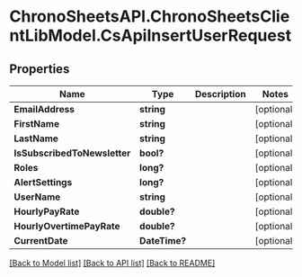 # ChronoSheetsAPI.ChronoSheetsClientLibModel.CsApiInsertUserRequest
## Properties

Name | Type | Description | Notes
------------ | ------------- | ------------- | -------------
**EmailAddress** | **string** |  | [optional] 
**FirstName** | **string** |  | [optional] 
**LastName** | **string** |  | [optional] 
**IsSubscribedToNewsletter** | **bool?** |  | [optional] 
**Roles** | **long?** |  | [optional] 
**AlertSettings** | **long?** |  | [optional] 
**UserName** | **string** |  | [optional] 
**HourlyPayRate** | **double?** |  | [optional] 
**HourlyOvertimePayRate** | **double?** |  | [optional] 
**CurrentDate** | **DateTime?** |  | [optional] 

[[Back to Model list]](../README.md#documentation-for-models) [[Back to API list]](../README.md#documentation-for-api-endpoints) [[Back to README]](../README.md)

